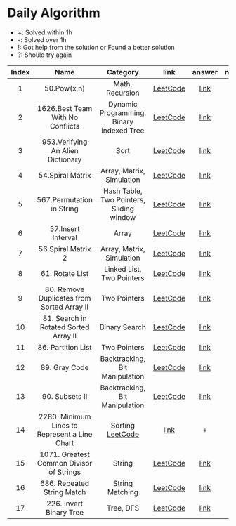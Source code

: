 # Daily Algorithm

- +: Solved within 1h
- -: Solved over 1h
- !: Got help from the solution or Found a better solution
- ?: Should try again

|Index|Name|Category|link|answer|note|
|:---:|:---:|:---:|:---:|:---:|:---:|
| 1   | 50.Pow(x,n) | Math, Recursion | [LeetCode](https://leetcode.com/problems/powx-n/description/) | [link](https://github.com/limjiyoon/Daily_Algorithm/blob/main/leetcode/50_pow.py) | + |
| 2   | 1626.Best Team With No Conflicts | Dynamic Programming, Binary indexed Tree | [LeetCode](https://leetcode.com/problems/best-team-with-no-conflicts/description/) | [link](https://github.com/limjiyoon/Daily_Algorithm/blob/main/leetcode/1626_best_team_with_no_conflicts.py) | +! |
| 3   | 953.Verifying An Alien Dictionary | Sort | [LeetCode](https://leetcode.com/problems/verifying-an-alien-dictionary/description/) | [link](https://github.com/limjiyoon/Daily_Algorithm/blob/main/leetcode/953_verifying_an_alien_dictionary.py) | + |
| 4   | 54.Spiral Matrix | Array, Matrix, Simulation | [LeetCode](https://leetcode.com/problems/spiral-matrix/description/) | [link](https://github.com/limjiyoon/Daily_Algorithm/blob/main/leetcode/54_spiral_matrix.py) | +! |
| 5   | 567.Permutation in String| Hash Table, Two Pointers, Sliding window | [LeetCode](https://leetcode.com/problems/permutation-in-string/description/) | [link](https://github.com/limjiyoon/Daily_Algorithm/blob/main/leetcode/567_permutation_in_string.py) | + |
| 6   | 57.Insert Interval| Array | [LeetCode](https://leetcode.com/problems/insert-interval/description/) | [link](https://github.com/limjiyoon/Daily_Algorithm/blob/main/leetcode/57_insert_interval.py) | + |
| 7   | 56.Spiral Matrix 2| Array, Matrix, Simulation | [LeetCode](https://leetcode.com/problems/spiral-matrix-ii/description/) | [link](https://github.com/limjiyoon/Daily_Algorithm/blob/main/leetcode/56_spiral_matrix_2.py) | +! |
| 8   | 61. Rotate List| Linked List, Two Pointers | [LeetCode](https://leetcode.com/problems/rotate-list/description/) | [link](https://github.com/limjiyoon/Daily_Algorithm/blob/main/leetcode/61_rotate_list.py) | + |
| 9   | 80. Remove Duplicates from Sorted Array II | Two Pointers | [LeetCode](https://leetcode.com/problems/remove-duplicates-from-sorted-array-ii/description/) | [link](https://github.com/limjiyoon/Daily_Algorithm/blob/main/leetcode/80_remove_duplicates_from_sorted_array_2.py) | +! |
| 10   | 81. Search in Rotated Sorted Array II | Binary Search | [LeetCode](https://leetcode.com/problems/search-in-rotated-sorted-array-ii/description/) | [link](https://github.com/limjiyoon/Daily_Algorithm/blob/main/leetcode/81_search_in_roated_sorted_array_2.py) | +! |
| 11   | 86. Partition List | Two Pointers | [LeetCode](https://leetcode.com/problems/search-in-rotated-sorted-array-ii/description/) | [link](https://github.com/limjiyoon/Daily_Algorithm/blob/main/leetcode/86_partition_list.py) | + |
| 12   | 89. Gray Code | Backtracking, Bit Manipulation | [LeetCode](https://leetcode.com/problems/gray-code/description/) | [link](https://github.com/limjiyoon/Daily_Algorithm/blob/main/leetcode/89_gray_code.py) | + |
| 13   | 90. Subsets II | Backtracking, Bit Manipulation | [LeetCode](https://leetcode.com/problems/subsets-ii/description/) | [link](https://github.com/limjiyoon/Daily_Algorithm/blob/main/leetcode/90_subsets_2.py) | + |
| 14   | 2280. Minimum Lines to Represent a Line Chart | Sorting [LeetCode](https://leetcode.com/problems/minimum-lines-to-represent-a-line-chart/description/) | [link](https://github.com/limjiyoon/Daily_Algorithm/blob/main/leetcode/2280_minimum_lines_to_represent_a_line_chart.py) | + |
| 15   | 1071. Greatest Common Divisor of Strings | String | [LeetCode](https://leetcode.com/problems/greatest-common-divisor-of-strings/description/) | [link](https://github.com/limjiyoon/Daily_Algorithm/blob/main/leetcode/1071_greatest_common_divisor_of_strings.py) | + |
| 16   | 686. Repeated String Match | String Matching | [LeetCode](https://leetcode.com/problems/repeated-string-match/description/) | [link](https://github.com/limjiyoon/Daily_Algorithm/blob/main/leetcode/686_repeated_string_match.py) | + |
| 17   | 226. Invert Binary Tree | Tree, DFS | [LeetCode](https://leetcode.com/problems/invert-binary-tree/description/) | [link](https://github.com/limjiyoon/Daily_Algorithm/blob/main/leetcode/226_invert_binary_tree.py) | + |
